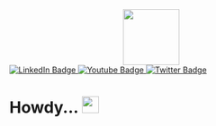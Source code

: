 <div id="header" align="center">
  <img src="https://i.giphy.com/media/v1.Y2lkPTc5MGI3NjExaHc5emNkbDRtYWMwcjB3bHlqcTVya3M4Y3pla3ZtMmYybmlpenhpeCZlcD12MV9pbnRlcm5hbF9naWZfYnlfaWQmY3Q9Zw/6ib6KPmkeAjDTxMxij/giphy.gif" width="100"/> 
</div>

<div id="badges">
  <a href="https://www.linkedin.com/in/jesse11/">
    <img src="https://img.shields.io/badge/LinkedIn-blue?style=for-the-badge&logo=linkedin&logoColor=white" alt="LinkedIn Badge"/>
  </a>
  <a href="https://www.youtube.com/@CompSci-R-Us">
    <img src="https://img.shields.io/badge/YouTube-red?style=for-the-badge&logo=youtube&logoColor=white" alt="Youtube Badge"/>
  </a>
  <a href="your-twitter-URL">
    <img src="https://img.shields.io/badge/Twitter-blue?style=for-the-badge&logo=twitter&logoColor=white" alt="Twitter Badge"/>
  </a>
</div>

<img src="https://komarev.com/ghpvc/?username=your-github-username&style=flat-square&color=blue" alt=""/>

<h1>
  Howdy...
  <img src="https://media.giphy.com/media/hvRJCLFzcasrR4ia7z/giphy.gif" width="30px"/>
</h1>
<!--
Here are some ideas to get you started:

- 🔭 I’m currently working on ...
- 🌱 I’m currently learning ...
- 👯 I’m looking to collaborate on ...
- 🤔 I’m looking for help with ...
- 💬 Ask me about ...
- 📫 How to reach me: ...
- 😄 Pronouns: ...
- ⚡ Fun fact: ...
-->
